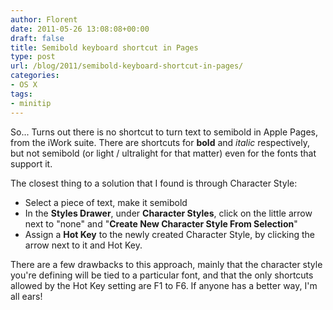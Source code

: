 ```yaml
---
author: Florent
date: 2011-05-26 13:08:08+00:00
draft: false
title: Semibold keyboard shortcut in Pages
type: post
url: /blog/2011/semibold-keyboard-shortcut-in-pages/
categories:
- OS X
tags:
- minitip
---
```


So... Turns out there is no shortcut to turn text to semibold in Apple Pages, from the iWork suite. There are shortcuts for **bold** and _italic_ respectively, but not semibold (or light / ultralight for that matter) even for the fonts that support it.

The closest thing to a solution that I found is through Character Style:
- Select a piece of text, make it semibold
- In the **Styles Drawer**, under **Character Styles**, click on the little arrow next to "none" and "**Create New Character Style From Selection**"
- Assign a **Hot Key** to the newly created Character Style, by clicking the arrow next to it and Hot Key.

There are a few drawbacks to this approach, mainly that the character style you're defining will be tied to a particular font, and that the only shortcuts allowed by the Hot Key setting are F1 to F6. If anyone has a better way, I'm all ears!
